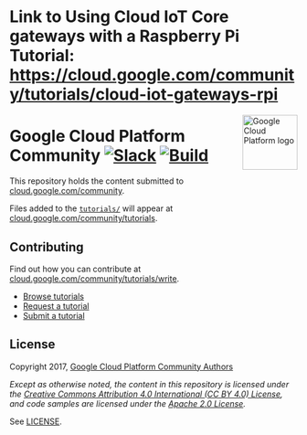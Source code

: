 # **Link to Using Cloud IoT Core gateways with a Raspberry Pi Tutorial:** https://cloud.google.com/community/tutorials/cloud-iot-gateways-rpi

<img src="https://avatars2.githubusercontent.com/u/2810941?v=3&s=96" alt="Google Cloud Platform logo" title="Google Cloud Platform" align="right" height="96" width="96"/>

# Google Cloud Platform Community [![Slack][slack_badge]][slack_link] [![Build][build_badge]][build_link]

This repository holds the content submitted to
[cloud.google.com/community][community].

Files added to the [`tutorials/`][folder] will appear at
[cloud.google.com/community/tutorials][tutorials].

## Contributing

Find out how you can contribute at
[cloud.google.com/community/tutorials/write][contribute].

* [Browse tutorials][tutorials]
* [Request a tutorial][request]
* [Submit a tutorial][write]

## License

Copyright 2017, [Google Cloud Platform Community Authors][authors]

_Except as otherwise noted, the content in this repository is licensed under the
[Creative Commons Attribution 4.0 International (CC BY 4.0) License][cca], and
code samples are licensed under the [Apache 2.0 License][apache]._

See [LICENSE](LICENSE.md).

[slack_badge]: https://img.shields.io/badge/slack-gcp-E01563.svg?style=flat
[slack_link]: https://gcp-slack.appspot.com/
[build_badge]: https://img.shields.io/circleci/project/github/GoogleCloudPlatform/community/master.svg?style=flat
[build_link]: https://circleci.com/gh/GoogleCloudPlatform/community
[folder]: https://github.com/GoogleCloudPlatform/community/tree/master/tutorials
[community]: https://cloud.google.com/community/
[tutorials]: https://cloud.google.com/community/tutorials/
[contribute]: https://cloud.google.com/community/tutorials/write
[request]: https://github.com/GoogleCloudPlatform/community/issues/new?title=Tutorial%20Request:%20<title>&body=Description%0A%0ATechnical%20Level%0Abeginner%20%7C%20intermediate%20%7C%20advanced%0A%0ALength%0Ashort%20(<%20250%20words)%20%7C%20medium%20(250-500%20words)%20%7C%20long%20(1000%20words+)%0A
[write]: https://cloud.google.com/community/tutorials/write
[cca]: https://creativecommons.org/licenses/by/4.0/
[apache]: http://www.apache.org/licenses/LICENSE-2.0
[authors]: https://github.com/GoogleCloudPlatform/community/blob/master/AUTHORS
